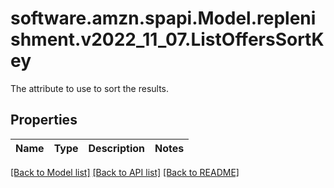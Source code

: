 # software.amzn.spapi.Model.replenishment.v2022_11_07.ListOffersSortKey
The attribute to use to sort the results.

## Properties

Name | Type | Description | Notes
------------ | ------------- | ------------- | -------------

[[Back to Model list]](../README.md#documentation-for-models) [[Back to API list]](../README.md#documentation-for-api-endpoints) [[Back to README]](../README.md)

